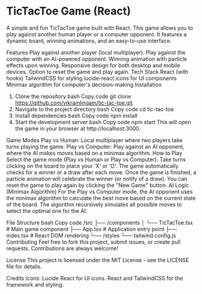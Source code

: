 # TicTacToe Game (React)
A simple and fun TicTacToe game built with React. This game allows you to play against another human player or a computer opponent. It features a dynamic board, winning animations, and an easy-to-use interface.

Features
Play against another player (local multiplayer).
Play against the computer with an AI-powered opponent.
Winning animation with particle effects upon winning.
Responsive design for both desktop and mobile devices.
Option to reset the game and play again.
Tech Stack
React (with hooks)
TailwindCSS for styling
lucide-react icons for UI components
Minimax algorithm for computer's decision-making
Installation
1. Clone the repository
bash
Copy code
git clone https://github.com/vikramlingam/tic-tac-toe.git
2. Navigate to the project directory
bash
Copy code
cd tic-tac-toe
3. Install dependencies
bash
Copy code
npm install
4. Start the development server
bash
Copy code
npm start
This will open the game in your browser at http://localhost:3000.

Game Modes
Play vs Human: Local multiplayer where two players take turns playing the game.
Play vs Computer: Play against an AI opponent, where the AI makes moves based on a minimax algorithm.
How to Play
Select the game mode (Play vs Human or Play vs Computer).
Take turns clicking on the board to place your 'X' or 'O'.
The game automatically checks for a winner or a draw after each move.
Once the game is finished, a particle animation will celebrate the winner (or notify of a draw).
You can reset the game to play again by clicking the "New Game" button.
AI Logic (Minimax Algorithm)
For the Play vs Computer mode, the AI opponent uses the minimax algorithm to calculate the best move based on the current state of the board. The algorithm recursively simulates all possible moves to select the optimal one for the AI.

File Structure
bash
Copy code
/src
  ├── /components
  │     └── TicTacToe.tsx    # Main game component
  ├── App.tsx                # Application entry point
  ├── index.tsx              # React DOM rendering
  └── /styles
        └── tailwind.config.js
Contributing
Feel free to fork this project, submit issues, or create pull requests. Contributions are always welcome!

License
This project is licensed under the MIT License - see the LICENSE file for details.

Credits
Icons: Lucide React for UI icons.
React and TailwindCSS for the framework and styling.
